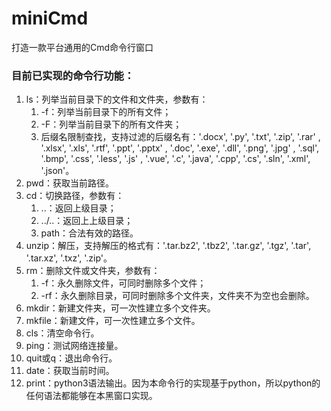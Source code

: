 # miniCmd
 打造一款平台通用的Cmd命令行窗口
<h3>目前已实现的命令行功能：</h3>
<ol>
    <li>
        ls：列举当前目录下的文件和文件夹，参数有：
        <ol>
            <li>-f：列举当前目录下的所有文件；</li>
            <li>-F：列举当前目录下的所有文件夹；</li>
            <li>后缀名限制查找，支持过滤的后缀名有：'.docx', '.py', '.txt', '.zip', '.rar' , '.xlsx', '.xls', '.rtf', '.ppt', '.pptx' , '.doc', '.exe', '.dll', '.png', '.jpg' , '.sql', '.bmp', '.css', '.less', '.js' , '.vue', '.c', '.java', '.cpp', '.cs', '.sln', '.xml', '.json'。</li>
        </ol>
    </li>
    <li>pwd：获取当前路径。</li>
    <li>
        cd：切换路径，参数有：
        <ol>
            <li>..：返回上级目录；</li>
            <li>../..：返回上上级目录；</li>
            <li>path：合法有效的路径。</li>
        </ol>
    </li>
    <li>unzip：解压，支持解压的格式有：'.tar.bz2', '.tbz2', '.tar.gz', '.tgz', '.tar', '.tar.xz', '.txz', '.zip'。</li>
    <li>
        rm：删除文件或文件夹，参数有：
        <ol>
            <li>-f：永久删除文件，可同时删除多个文件；</li>
            <li>-rf：永久删除目录，可同时删除多个文件夹，文件夹不为空也会删除。</li>
        </ol>
    </li>
    <li>mkdir：新建文件夹，可一次性建立多个文件夹。</li>
    <li>mkfile：新建文件，可一次性建立多个文件。</li>
    <li>cls：清空命令行。</li>
    <li>ping：测试网络连接量。</li>
    <li>quit或q：退出命令行。</li>
    <li>date：获取当前时间。</li>
    <li>print：python3语法输出。因为本命令行的实现基于python，所以python的任何语法都能够在本黑窗口实现。</li>
</ol>
